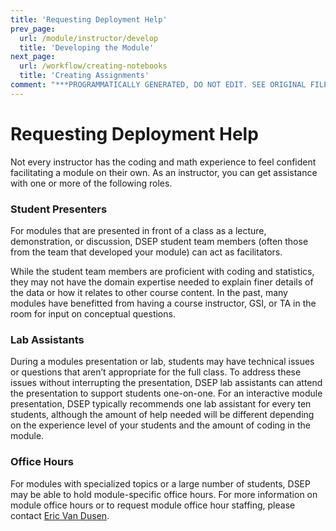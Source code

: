 ```yaml
---
title: 'Requesting Deployment Help'
prev_page:
  url: /module/instructor/develop
  title: 'Developing the Module'
next_page:
  url: /workflow/creating-notebooks
  title: 'Creating Assignments'
comment: "***PROGRAMMATICALLY GENERATED, DO NOT EDIT. SEE ORIGINAL FILES IN /content***"
---
```

# Requesting Deployment Help

Not every instructor has the coding and math experience to feel confident facilitating a module on their own. As an instructor, you can get assistance with one or more of the following roles.

### Student Presenters

For modules that are presented in front of a class as a lecture, demonstration, or discussion, DSEP student team members (often those from the team that developed your module) can act as facilitators.

While the student team members are proficient with coding and statistics, they may not have the domain expertise needed to explain finer details of the data or how it relates to other course content. In the past, many modules have benefitted from having a course instructor, GSI, or TA in the room for input on conceptual questions.

### Lab Assistants

During a modules presentation or lab, students may have technical issues or questions that aren’t appropriate for the full class. To address these issues without interrupting the presentation, DSEP lab assistants can attend the presentation to support students one-on-one. For an interactive module presentation, DSEP typically recommends one lab assistant for every ten students, although the amount of help needed will be different depending on the experience level of your students and the amount of coding in the module.

### Office Hours

For modules with specialized topics or a large number of students, DSEP may be able to hold module-specific office hours. For more information on module office hours or to request module office hour staffing, please contact [Eric Van Dusen](mailto:ericvd@berkeley.edu).
